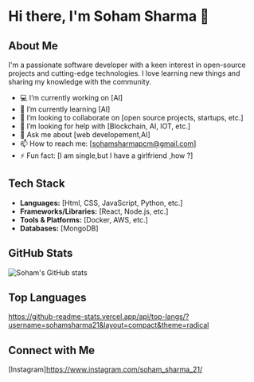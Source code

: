 # Hi there, I'm Soham Sharma 👋

## About Me
I'm a passionate software developer with a keen interest in open-source projects and cutting-edge technologies. I love learning new things and sharing my knowledge with the community.

- 💻 I’m currently working on [AI]
- 🌱 I’m currently learning [AI]
- 👯 I’m looking to collaborate on [open source projects, startups, etc.]
- 🤔 I’m looking for help with [Blockchain, AI, IOT, etc.]
- 💬 Ask me about [web developement,AI]
- 📫 How to reach me: [sohamsharmapcm@gmail.com]
- ⚡ Fun fact: [I am single,but I have a girlfriend ,how ?]

## Tech Stack
- **Languages:** [Html, CSS, JavaScript, Python, etc.]
- **Frameworks/Libraries:** [React, Node.js, etc.]
- **Tools & Platforms:** [Docker, AWS, etc.]
- **Databases:** [MongoDB]

## GitHub Stats
![Soham's GitHub stats](https://github-readme-stats.vercel.app/api?username=sohamsharma21&show_icons=true&theme=radical)

## Top Languages
https://github-readme-stats.vercel.app/api/top-langs/?username=sohamsharma21&layout=compact&theme=radical

## Connect with Me
[Instagram]https://www.instagram.com/soham_sharma_21/
